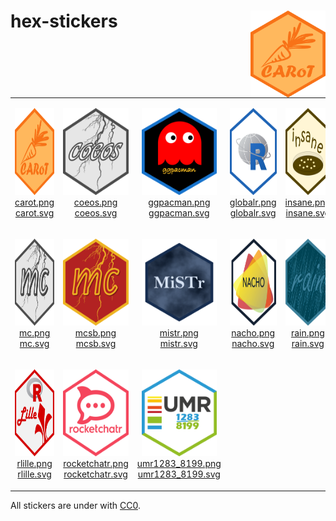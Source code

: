 
# hex-stickers <img src="hex-stickers.gif" align="right" width="120" height="138.84" />

<table>

<tr>

<td align="center">

<img alt="Logo for carot" src="thumbs/carot.png" width="120" height="139"><br /><a href="PNG/carot.png">carot.png</a><br /><a href="SVG/carot.svg">carot.svg</a>

</td>

<td align="center">

<img alt="Logo for coeos" src="thumbs/coeos.png" width="120" height="139"><br /><a href="PNG/coeos.png">coeos.png</a><br /><a href="SVG/coeos.svg">coeos.svg</a>

</td>

<td align="center">

<img alt="Logo for ggpacman" src="thumbs/ggpacman.png" width="120" height="139"><br /><a href="PNG/ggpacman.png">ggpacman.png</a><br /><a href="SVG/ggpacman.svg">ggpacman.svg</a>

</td>

<td align="center">

<img alt="Logo for globalr" src="thumbs/globalr.png" width="120" height="139"><br /><a href="PNG/globalr.png">globalr.png</a><br /><a href="SVG/globalr.svg">globalr.svg</a>

</td>

<td align="center">

<img alt="Logo for insane" src="thumbs/insane.png" width="120" height="139"><br /><a href="PNG/insane.png">insane.png</a><br /><a href="SVG/insane.svg">insane.svg</a>

</td>

</tr>

<tr>

<td align="center">

<img alt="Logo for mc" src="thumbs/mc.png" width="120" height="139"><br /><a href="PNG/mc.png">mc.png</a><br /><a href="SVG/mc.svg">mc.svg</a>

</td>

<td align="center">

<img alt="Logo for mcsb" src="thumbs/mcsb.png" width="120" height="139"><br /><a href="PNG/mcsb.png">mcsb.png</a><br /><a href="SVG/mcsb.svg">mcsb.svg</a>

</td>

<td align="center">

<img alt="Logo for mistr" src="thumbs/mistr.png" width="120" height="139"><br /><a href="PNG/mistr.png">mistr.png</a><br /><a href="SVG/mistr.svg">mistr.svg</a>

</td>

<td align="center">

<img alt="Logo for nacho" src="thumbs/nacho.png" width="120" height="139"><br /><a href="PNG/nacho.png">nacho.png</a><br /><a href="SVG/nacho.svg">nacho.svg</a>

</td>

<td align="center">

<img alt="Logo for rain" src="thumbs/rain.png" width="120" height="139"><br /><a href="PNG/rain.png">rain.png</a><br /><a href="SVG/rain.svg">rain.svg</a>

</td>

</tr>

<tr>

<td align="center">

<img alt="Logo for rlille" src="thumbs/rlille.png" width="120" height="139"><br /><a href="PNG/rlille.png">rlille.png</a><br /><a href="SVG/rlille.svg">rlille.svg</a>

</td>

<td align="center">

<img alt="Logo for rocketchatr" src="thumbs/rocketchatr.png" width="120" height="139"><br /><a href="PNG/rocketchatr.png">rocketchatr.png</a><br /><a href="SVG/rocketchatr.svg">rocketchatr.svg</a>

</td>

<td align="center">

<img alt="Logo for umr1283_8199" src="thumbs/umr1283_8199.png" width="120" height="139"><br /><a href="PNG/umr1283_8199.png">umr1283\_8199.png</a><br /><a href="SVG/umr1283_8199.svg">umr1283\_8199.svg</a>

</td>

</tr>

</table>

All stickers are under with [CC0](LICENSE.md).
